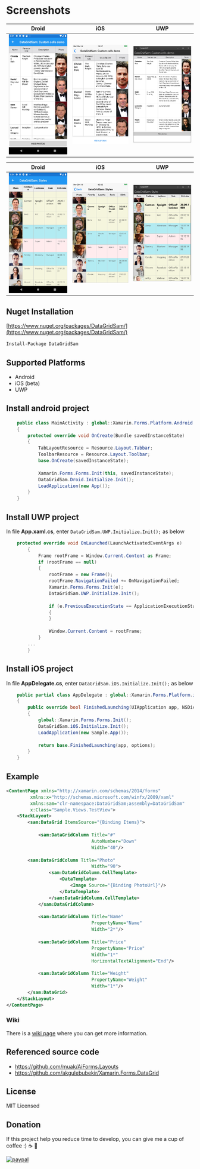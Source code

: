 # Screenshots

<table>
  <thead>
    <tr>
      <th>Droid</th>
      <th>iOS</th>
      <th>UWP</th>
    </tr>
  </thead>
  <tbody>
    <tr>
      <td><img src="Screenshots/ImagesDemo/1droid.jpg" width="300" /></td>
      <td><img src="Screenshots/ImagesDemo/1ios.jpg" width="300" /></td>
      <td><img src="Screenshots/ImagesDemo/1uwp.jpg" width="300" /></td>
    </tr>
  </tbody>
</table>
 
 <table>
  <thead>
    <tr>
      <th>Droid</th>
      <th>iOS</th>
      <th>UWP</th>
    </tr>
  </thead>
  <tbody>
    <tr>
      <td><img src="Screenshots/TriggersDemo/2droid.jpg" width="300" /></td>
      <td><img src="Screenshots/TriggersDemo/2ios.jpg" width="300" /></td>
      <td><img src="Screenshots/TriggersDemo/2uwp.jpg" width="300" /></td>
    </tr>
  </tbody>
</table>

## Nuget Installation

[https://www.nuget.org/packages/DataGridSam/](https://www.nuget.org/packages/DataGridSam/)

```bash
Install-Package DataGridSam
```

## Supported Platforms
 - Android
 - iOS (beta)
 - UWP


## Install android project
```c#
    public class MainActivity : global::Xamarin.Forms.Platform.Android.FormsAppCompatActivity
    {
        protected override void OnCreate(Bundle savedInstanceState)
        {
            TabLayoutResource = Resource.Layout.Tabbar;
            ToolbarResource = Resource.Layout.Toolbar;
            base.OnCreate(savedInstanceState);

            Xamarin.Forms.Forms.Init(this, savedInstanceState);
            DataGridSam.Droid.Initialize.Init();
            LoadApplication(new App());
        }
    }
```
## Install UWP project
In file **App.xaml.cs**, enter `DataGridSam.UWP.Initialize.Init();` as below
```c#
    protected override void OnLaunched(LaunchActivatedEventArgs e)
        {
            Frame rootFrame = Window.Current.Content as Frame;
            if (rootFrame == null)
            {
                rootFrame = new Frame();
                rootFrame.NavigationFailed += OnNavigationFailed;
                Xamarin.Forms.Forms.Init(e);
                DataGridSam.UWP.Initialize.Init();

                if (e.PreviousExecutionState == ApplicationExecutionState.Terminated)
                {
                }

                Window.Current.Content = rootFrame;
            }
	    ...
        }
```
## Install iOS project
In file **AppDelegate.cs**, enter `DataGridSam.iOS.Initialize.Init();` as below
```c#
    public partial class AppDelegate : global::Xamarin.Forms.Platform.iOS.FormsApplicationDelegate
    {
        public override bool FinishedLaunching(UIApplication app, NSDictionary options)
        {
            global::Xamarin.Forms.Forms.Init();
            DataGridSam.iOS.Initialize.Init();
            LoadApplication(new Sample.App());

            return base.FinishedLaunching(app, options);
        }
    }
```
## Example
```xml
<ContentPage xmlns="http://xamarin.com/schemas/2014/forms"
	     xmlns:x="http://schemas.microsoft.com/winfx/2009/xaml"
	     xmlns:sam="clr-namespace:DataGridSam;assembly=DataGridSam"
	     x:Class="Sample.Views.TestView">
    <StackLayout>
        <sam:DataGrid ItemsSource="{Binding Items}">
            
            <sam:DataGridColumn Title="#" 
                                AutoNumber="Down"
                                Width="40"/>
		    
	    <sam:DataGridColumn Title="Photo" 
                                Width="90">
                <sam:DataGridColumn.CellTemplate>
                    <DataTemplate>
                        <Image Source="{Binding PhotoUrl}"/>
                    </DataTemplate>
                </sam:DataGridColumn.CellTemplate>
            </sam:DataGridColumn>
		    
            <sam:DataGridColumn Title="Name" 
                                PropertyName="Name"
                                Width="2*"/>
		    
            <sam:DataGridColumn Title="Price" 
                                PropertyName="Price"
                                Width="1*"
                                HorizontalTextAlignment="End"/>
		    
            <sam:DataGridColumn Title="Weight" 
                                PropertyName="Weight"
                                Width="1*"/>
        </sam:DataGrid>
    </StackLayout>
</ContentPage>
```

### Wiki
There is a [wiki page](https://github.com/scriptBoris/DataGridSam/wiki) where you can get more information.


## Referenced source code

* https://github.com/muak/AiForms.Layouts
* https://github.com/akgulebubekir/Xamarin.Forms.DataGrid

## License

MIT Licensed

## Donation
If this project help you reduce time to develop, you can give me a cup of coffee :) :coffee: :pizza:

[![paypal](https://www.paypalobjects.com/en_US/i/btn/btn_donateCC_LG.gif)](https://paypal.me/scriptboris?locale.x=ru_RU)
